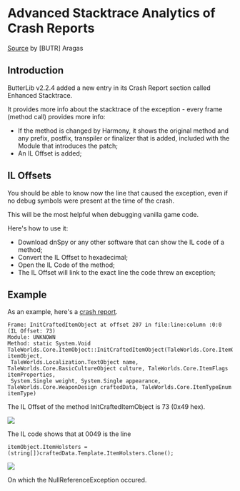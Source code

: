 # Advanced Stacktrace Analytics of Crash Reports

[Source](https://www.nexusmods.com/mountandblade2bannerlord/articles/674) by [BUTR] Aragas


## Introduction

ButterLib v2.2.4 added a new entry in its Crash Report section called Enhanced Stacktrace.

It provides more info about the stacktrace of the exception - every frame (method call) provides more info:

* If the method is changed by Harmony, it shows the original method and any prefix, postfix, transpiler or finalizer that is added, included with the Module that introduces the patch;
* An IL Offset is added;


## IL Offsets

You should be able to know now the line that caused the exception, even if no debug symbols were present at the time of the crash.

This will be the most helpful when debugging vanilla game code.

Here's how to use it:

* Download dnSpy or any other software that can show the IL code of a method;
* Convert the IL Offset to hexadecimal;
* Open the IL Code of the method;
* The IL Offset will link to the exact line the code threw an exception;

## Example

As an example, here's a [crash report](https://report.butr.link/8EA037.html).


```
Frame: InitCraftedItemObject at offset 207 in file:line:column :0:0 (IL Offset: 73)
Module: UNKNOWN
Method: static System.Void TaleWorlds.Core.ItemObject::InitCraftedItemObject(TaleWorlds.Core.ItemObject& itemObject,
 TaleWorlds.Localization.TextObject name, TaleWorlds.Core.BasicCultureObject culture, TaleWorlds.Core.ItemFlags itemProperties,
 System.Single weight, System.Single appearance, TaleWorlds.Core.WeaponDesign craftedData, TaleWorlds.Core.ItemTypeEnum itemType)
```

The IL Offset of the method InitCraftedItemObject is 73 (0x49 hex).


![](/pics/2406272114.png)

The IL code shows that at 0049 is the line

    itemObject.ItemHolsters = (string[])craftedData.Template.ItemHolsters.Clone();


![](/pics/2406272115.png)

On which the NullReferenceException occured.